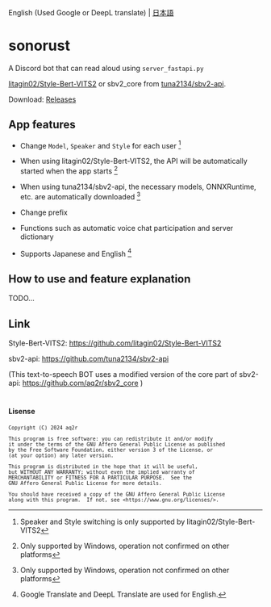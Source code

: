 English (Used Google or DeepL translate) | [日本語](./README-ja.md)

# sonorust
A Discord bot that can read aloud using `server_fastapi.py`

[litagin02/Style-Bert-VITS2](https://github.com/litagin02/Style-Bert-VITS2) or sbv2_core from [tuna2134/sbv2-api](https://github.com/tuna2134/sbv2-api).

Download: [Releases](https://github.com/aq2r/sonorust/releases)

## App features

- Change `Model`, `Speaker` and `Style` for each user [^1]

- When using litagin02/Style-Bert-VITS2, the API will be automatically started when the app starts [^2]

- When using tuna2134/sbv2-api, the necessary models, ONNXRuntime, etc. are automatically downloaded [^2]

- Change prefix

- Functions such as automatic voice chat participation and server dictionary

- Supports Japanese and English [^3]

[^1]: Speaker and Style switching is only supported by litagin02/Style-Bert-VITS2
[^2]: Only supported by Windows, operation not confirmed on other platforms
[^3]: Google Translate and DeepL Translate are used for English.

## How to use and feature explanation

TODO...

## Link

Style-Bert-VITS2: https://github.com/litagin02/Style-Bert-VITS2

sbv2-api: https://github.com/tuna2134/sbv2-api

(This text-to-speech BOT uses a modified version of the core part of sbv2-api: https://github.com/aq2r/sbv2_core )

#

#### Lisense

<sub>

    Copyright (C) 2024 aq2r

    This program is free software: you can redistribute it and/or modify
    it under the terms of the GNU Affero General Public License as published
    by the Free Software Foundation, either version 3 of the License, or
    (at your option) any later version.

    This program is distributed in the hope that it will be useful,
    but WITHOUT ANY WARRANTY; without even the implied warranty of
    MERCHANTABILITY or FITNESS FOR A PARTICULAR PURPOSE.  See the
    GNU Affero General Public License for more details.

    You should have received a copy of the GNU Affero General Public License
    along with this program.  If not, see <https://www.gnu.org/licenses/>.

</sub>
